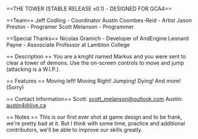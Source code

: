 ==THE TOWER (STABLE RELEASE v0.1) - DESIGNED FOR GCA4==

==Team==
Jeff Codling - Coordinator
Austin Coombes-Reid - Artist
Jason Preston - Programer
Scott Melanson - Programmer

==Special Thanks==
Nicolas Gramich - Developer of AndEngine
Leonard Payne - Assosciate Professor at Lambton College

== Description ==
You are a knight named Markus and you were sent to clear a tower of demons.  Use the on-screen controls to move and jump (attacking is a W.I.P.).

== Features ==
Moving left!
Moving Right!
Jumping!
Dying!
And more!
(Sorry)

== Contact Information==
Scott:  scott_melanson@outlook.com
Austin: austin4@live.ca

== Notes ==
This is our first ever shot at game design and to be frank, we're pretty bad at it.  But I think with some time, practice and additional contributors, we'll be able to improve our skills greatly.
